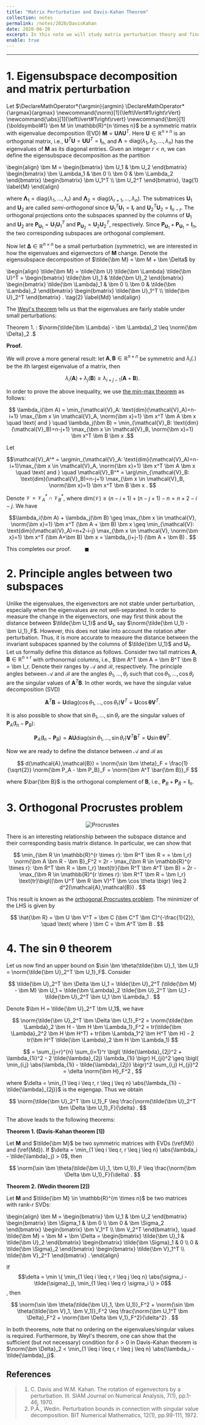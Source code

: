 ```yaml
---
title: "Matrix Perturbation and Davis-Kahan Theorem"
collection: notes
permalink: /notes/2020/DavisKahan
date: 2020-06-20
excerpt: In this note we will study matrix perturbation theory and find out the answer to some basic questions such as what happens when adding small perturbations to a symmetric matrix, or how much the invariant subspace spanned by its eigenvectors can change. Understanding the effect of small perturbation on matrices is the key to analysis of local convergence in many optimization algorithms.  
enable: true
---
```



---
# 1. Eigensubspace decomposition and matrix perturbation

Let $\DeclareMathOperator*{\argmin}{argmin} \DeclareMathOperator*{\argmax}{argmax} \newcommand{\norm}[1]{\left\lVert#1\right\rVert} \newcommand{\abs}[1]{\left\lvert#1\right\rvert} \newcommand{\bm}[1]{\boldsymbol#1} \bm M \in \mathbb{R}^{n \times n}$ be a symmetric matrix with eigenvalue decomposition (EVD) $\bm M=\bm U \bm \Lambda \bm U^T$. Here $\bm U \in \mathbb{R}^{n \times n}$ is an orthogonal matrix, i.e., $\bm U^T \bm U = \bm U \bm U^T = \bm I_n$, and $\bm \Lambda=\text{diag}(\lambda_1,\lambda_2,\ldots,\lambda_n)$ has the eigenvalues of $\bm M$ as its diagonal entries. Given an integer $r<n$, we can define the eigensubspace decomposition as the partition

\begin{align} \bm M = \begin{bmatrix} \bm U_1 & \bm U_2 \end{bmatrix} \begin{bmatrix} \bm \Lambda_1 & \bm 0 \\\ \bm 0 & \bm \Lambda_2 \end{bmatrix} \begin{bmatrix} \bm U_1^T \\\ \bm U_2^T \end{bmatrix}, \tag{1} \label{M}
\end{align}

where $\bm \Lambda_1 = \text{diag}(\lambda_1,\ldots,\lambda_r)$ and $\bm \Lambda_2 = \text{diag}(\lambda_{r+1},\ldots,\lambda_n)$. The submatrices $\bm U_1$ and $\bm U_2$ are called *semi-orthogonal* since $\bm U_1^T \bm U_1 = \bm I_r$ and $\bm U_2^T \bm U_2 = \bm I_{n-r}$. The orthogonal projections onto the subspaces spanned by the columns of $\bm U_1$ and $\bm U_2$ are $\bm P_{\bm U_1} = \bm U_1 \bm U_1^T$ and $\bm P_{\bm U_2} = \bm U_2 \bm U_2^T$, respectively. Since $\bm P_{\bm U_1} + \bm P_{\bm U_1} = \bm I_n$, the two corresponding subspaces are orthogonal complement.

Now let $\bm \Delta \in \mathbb{R}^{n \times n}$ be a small perturbation (symmetric), we are interested in how the eigenvalues and eigenvectors of $\bm M$ change. Denote the eigensubspace decomposition of $\tilde{\bm M} = \bm M + \bm \Delta$ by

\begin{align} \tilde{\bm M} = \tilde{\bm U} \tilde{\bm \Lambda} \tilde{\bm U}^T = \begin{bmatrix} \tilde{\bm U}_1 & \tilde{\bm U}_2 \end{bmatrix} \begin{bmatrix} \tilde{\bm \Lambda}_1 & \bm 0 \\\ \bm 0 & \tilde{\bm \Lambda}_2 \end{bmatrix} \begin{bmatrix} \tilde{\bm U}_1^T \\\ \tilde{\bm U}_2^T \end{bmatrix} . \tag{2} \label{Md} 
\end{align} 

The [Weyl's theorem](https://en.wikipedia.org/wiki/Weyl%27s_inequality#Weyl's_inequality_in_matrix_theory) tells us that the eigenvalues are fairly stable under small perturbations:

Theorem 1. 
: $\norm{\tilde{\bm \Lambda} - \bm \Lambda}_2 \leq \norm{\bm \Delta}_2 .$


**Proof.**

We will prove a more general result: let $\bm A, \bm B \in \mathbb{R}^{n \times n}$ be symmetric and $\lambda_i(.)$ be the *i*th largest eigenvalue of a matrix, then

$$ \lambda_i(\bm A) + \lambda_j(\bm B) \geq \lambda_{i+j-1} (\bm A + \bm B) . $$

In order to prove the above inequality, we use [the min-max theorem](https://en.wikipedia.org/wiki/Min-max_theorem) as follows:

$$ \lambda_i(\bm A) = \min_{\mathcal{V}_A: \text{dim}(\mathcal{V}_A)=n-i+1} \max_{\bm x \in \mathcal{V}_A, \norm{\bm x}=1} \bm x^T \bm A \bm x \quad \text{ and } \quad \lambda_j(\bm B) = \min_{\mathcal{V}_B: \text{dim}(\mathcal{V}_B)=n-j+1} \max_{\bm x \in \mathcal{V}_B, \norm{\bm x}=1} \bm x^T \bm B \bm x .$$

Let 

$$\mathcal{V}_A^* = \argmin_{\mathcal{V}_A: \text{dim}(\mathcal{V}_A)=n-i+1}\max_{\bm x \in \mathcal{V}_A, \norm{\bm x}=1} \bm x^T \bm A \bm x \quad \text{ and } \quad \mathcal{V}_B^* = \arg\min_{\mathcal{V}_B: \text{dim}(\mathcal{V}_B)=n-j+1} \max_{\bm x \in \mathcal{V}_B, \norm{\bm x}=1} \bm x^T \bm B \bm x . $$


Denote $\mathcal{V} = \mathcal{V}_A^* \cap \mathcal{V}_B^*$, where $\text{dim}(\mathcal{V}) \geq (n-i+1)+(n-j+1)-n = n+2-i-j$. We have

$$\lambda_i(\bm A) + \lambda_j(\bm B) \geq \max_{\bm x \in \mathcal{V}, \norm{\bm x}=1} \bm x^T (\bm A + \bm B) \bm x \geq \min_{\mathcal{V}: \text{dim}(\mathcal{V}_A)=n+2-i-j} \max_{\bm x \in \mathcal{V}, \norm{\bm x}=1} \bm x^T (\bm A+\bm B) \bm x = \lambda_{i+j-1} (\bm A + \bm B) . $$

This completes our proof. $\qquad \blacksquare$


# 2. Principle angles between two subspaces
Unlike the eigenvalues, the eigenvectors are not stable under perturbation, especially when the eigenvalues are not well-separated. In order to measure the change in the eigenvectors, one may first think about the distance between $\tilde{\bm U_1}$ and $\bm U_1$, say $\norm{\tilde{\bm U_1} - \bm U_1}_F$. However, this does not take into account the rotation after perturbation. Thus, it is more accurate to measure the distance between the invariant subspaces spanned by the columns of $\tilde{\bm U_1}$ and $\bm U_1$. Let us formally define this distance as follows. Consider two tall matrices $\bm A, \bm B \in \mathbb{R}^{n \times r}$ with orthonormal columns, i.e., $\bm A^T \bm A = \bm B^T \bm B = \bm I_r. Denote their ranges by $\mathcal{A}$ and $\mathcal{B}$, respectively. The principle angles between $\mathcal{A}$ and $\mathcal{B}$ are the angles $\theta_1,\ldots,\theta_r$ such that $\cos \theta_1,\ldots,\cos \theta_r$ are the singular values of $\bm A^T \bm B$. In other words, we have the singular value decomposition (SVD)

$$ \bm A^T \bm B = \bm U \text{diag}(\cos \theta_1,\ldots,\cos \theta_r) \bm V^T = \bm U \cos \bm \theta \bm V^T. $$

It is also possible to show that $\sin \theta_1, \ldots, \sin \theta_r$ are the singular values of $\bm P_A (\bm I_n - \bm P_B)$:

$$ \bm P_A (\bm I_n - \bm P_B) = \bm A \bm U \text{diag}(\sin \theta_1,\ldots,\sin \theta_r) \bm V^T \bm B^T = \bm U \sin \bm \theta \bm V^T . $$

Now we are ready to define the distance between $\mathcal{A}$ and $\mathcal{B}$ as

$$ d(\mathcal{A},\mathcal{B}) = \norm{\sin \bm \theta}_F = \frac{1}{\sqrt{2}} \norm{\bm P_A - \bm P_B}_F = \norm{\bm A^T \bar{\bm B}}_F  $$

where $\bar{\bm B}$ is the orthogonal complement of $\bm B$, i.e., $\bm P_B + \bm P_{\bar B} = \bm I_n$. 


# 3. Orthogonal Procrustes problem

<p align="center">
  <img alt="Procrustes" src="https://upload.wikimedia.org/wikipedia/commons/thumb/d/d5/The_Modern_Bed_of_Procustes_-_Punch_cartoon_-_Project_Gutenberg_eText_13961.png/440px-The_Modern_Bed_of_Procustes_-_Punch_cartoon_-_Project_Gutenberg_eText_13961.png">
</p>

There is an interesting relationship between the subspace distance and their corresponding basis matrix distance. In particular, we can show that 

$$
\min_{\bm R \in \mathbb{R}^{r \times r}: \bm R^T \bm R =  = \bm I_r} \norm{\bm A \bm R - \bm B}_F^2 = 2r - \max_{\bm R \in \mathbb{R}^{r \times r}: \bm R^T \bm R = \bm I_r} \text{tr}(\bm R^T \bm A^T \bm B) = 2r - \max_{\bm R \in \mathbb{R}^{r \times r}: \bm R^T \bm R = \bm I_r} \text{tr}\bigl((\bm U^T \bm R \bm V)^T \bm \cos \theta \bigr) \leq 2 d^2(\mathcal{A},\mathcal{B}) .
$$

This result is known as the [orthogonal Procrustes problem](https://en.wikipedia.org/wiki/Orthogonal_Procrustes_problem). The minimizer of the LHS is given by

$$ \hat{\bm R} = \bm U \bm V^T = \bm C (\bm C^T \bm C)^{-\frac{1}{2}}, \quad \text{ where } \bm C = \bm A^T \bm B . $$


# 4. The $\sin \bm \theta$ theorem
Let us now find an upper bound on $\sin \bm \theta(\tilde{\bm U}_1, \bm U_1) = \norm{\tilde{\bm U}_2^T \bm U_1}_F$. Consider 

$$ \tilde{\bm U}_2^T \bm \Delta \bm U_1 = \tilde{\bm U}_2^T (\tilde{\bm M} - \bm M) \bm U_1 = \tilde{\bm \Lambda}_2 \tilde{\bm U}_2^T \bm U_1 - \tilde{\bm U}_2^T \bm U_1 \bm \Lambda_1 . $$

Denote $\bm H = \tilde{\bm U}_2^T \bm U_1$, we have

$$
\norm{\tilde{\bm U}_2^T \bm \Delta \bm U_1}_F^2 = \norm{\tilde{\bm \Lambda}_2 \bm H - \bm H \bm \Lambda_1}_F^2 = tr(\tilde{\bm \Lambda}_2^2 \bm H \bm H^T) + tr(\bm \Lambda_1^2 \bm H^T \bm H) - 2 tr(\bm H^T \tilde{\bm \Lambda}_2 \bm H \bm \Lambda_1) 
$$

$$ = \sum_{j=r}^{n} \sum_{i=1}^r \bigl( \tilde{\lambda}_{2j}^2 + \lambda_{1i}^2 - 2 \tilde{\lambda}_{2j} \lambda_{1i} \bigr) H_{ji}^2 \geq \bigl( \min_{i,j} \abs{\lambda_{1i} - \tilde{\lambda}_{2j}} \bigr)^2 \sum_{i,j} H_{ji}^2 = \delta \norm{\bm H}_F^2 , $$

where $\delta = \min_{1 \leq i \leq r, r \leq j \leq n}  \abs{\lambda_{1i} - \tilde{\lambda}_{2j}}$ is the eigengap. Thus we obtain

$$ \norm{\tilde{\bm U}_2^T \bm U_1}_F \leq \frac{\norm{\tilde{\bm U}_2^T \bm \Delta \bm U_1}_F}{\delta} . $$

The above leads to the following theorems:

**Theorem 1. (Davis-Kahan theorem [1])**

Let $\bm M$ and $\tilde{\bm M}$ be two symmetric matrices with EVDs (\ref{M}) and (\ref{Md}). If $\delta = \min_{1 \leq i \leq r, r \leq j \leq n} \abs{\lambda_i - \tilde{\lambda}_j} > 0$, then

$$ \norm{\sin \bm \theta(\tilde{\bm U}_1, \bm U_1)}_F \leq \frac{\norm{\bm \Delta \bm U_1}_F}{\delta} . $$

**Theorem 2. (Wedin theorem [2])**

Let $\bm M$ and $\tilde{\bm M} \in \mathbb{R}^{m \times n}$ be two matrices with rank-$r$ SVDs:

\begin{align} \bm M = \begin{bmatrix} \bm U_1 & \bm U_2 \end{bmatrix} \begin{bmatrix} \bm \Sigma_1 & \bm 0 \\\ \bm 0 & \bm \Sigma_2 \end{bmatrix} \begin{bmatrix} \bm V_1^T \\\ \bm V_2^T \end{bmatrix}, \quad \tilde{\bm M} = \bm M + \bm \Delta = \begin{bmatrix} \tilde{\bm U}_1 & \tilde{\bm U}_2 \end{bmatrix} \begin{bmatrix} \tilde{\bm \Sigma}_1 & 0 \\\ 0 & \tilde{\bm \Sigma}_2 \end{bmatrix} \begin{bmatrix} \tilde{\bm V}_1^T \\\ \tilde{\bm V}_2^T \end{bmatrix} . 
\end{align}

If $$\delta = \min \{ \min_{1 \leq i \leq r, r \leq j \leq n}  \abs{\sigma_i - \tilde{\sigma}_j}, \min_{1 \leq i \leq r} \sigma_i \} > 0$$, then

$$ \norm{\sin \bm \theta(\tilde{\bm U}_1, \bm U_1)}_F^2 + \norm{\sin \bm \theta(\tilde{\bm V}_1, \bm V_1)}_F^2 \leq \frac{\norm{\bm U_1^T \bm \Delta}_F^2 + \norm{\bm \Delta \bm V_1}_F^2}{\delta^2} . $$

In both theorems, note that no ordering on the eigenvalues/singular values is required. Furthermore, by Weyl's theorem, one can show that the sufficient (but not necessary) condition for $\delta > 0$ in Davis-Kahan theorem is $\norm{\bm \Delta}_2 < \min_{1 \leq i \leq r, r \leq j \leq n} \abs{\lambda_i - \tilde{\lambda}_j}$.


## References
> 1. C. Davis and W.M. Kahan. The rotation of eigenvectors by a perturbation. III. SIAM Journal on Numerical Analysis, 7(1), pp.1-46, 1970.
> 2. P.Å., Wedin. Perturbation bounds in connection with singular value decomposition. BIT Numerical Mathematics, 12(1), pp.99-111, 1972.







